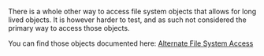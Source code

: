 ﻿<!--bl
(filemeta
    (title "Alternate File System Access"))
/bl-->

There is a whole other way to access file system objects that allows for long lived objects. It is however harder to test, and as such not considered the primary way to access those objects.

You can find those objects documented here: [Alternate File System Access](./alternate.md)
